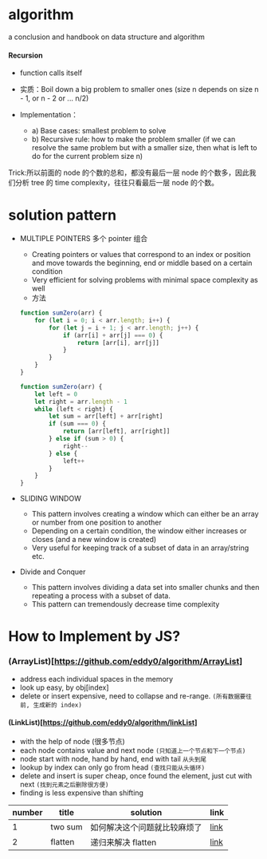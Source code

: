 # algorithm

a conclusion and handbook on data structure and algorithm

#### Recursion

-   function calls itself

-   实质：Boil down a big problem to smaller ones (size n depends on size n - 1, or n - 2 or ... n/2)

-   Implementation：
    -   a) Base cases: smallest problem to solve
    -   b) Recursive rule: how to make the problem smaller (if we can resolve the same problem but with a smaller size, then what is left to do for the current problem size n)

Trick:所以前面的 node 的个数的总和，都没有最后一层 node 的个数多，因此我们分析 tree 的 time complexity，往往只看最后一层 node 的个数。

# solution pattern

-   MULTIPLE POINTERS 多个 pointer 组合

    -   Creating pointers or values that correspond to an index or position and move towards the beginning, end or middle based on a certain condition
    -   Very efficient for solving problems with minimal space complexity as well
    -   方法

    ```js
    function sumZero(arr) {
        for (let i = 0; i < arr.length; i++) {
            for (let j = i + 1; j < arr.length; j++) {
                if (arr[i] + arr[j] === 0) {
                    return [arr[i], arr[j]]
                }
            }
        }
    }

    function sumZero(arr) {
        let left = 0
        let right = arr.length - 1
        while (left < right) {
            let sum = arr[left] + arr[right]
            if (sum === 0) {
                return [arr[left], arr[right]]
            } else if (sum > 0) {
                right--
            } else {
                left++
            }
        }
    }
    ```

-   SLIDING WINDOW

    -   This pattern involves creating a window which can either be an array or number from one position to another
    -   Depending on a certain condition, the window either increases or closes (and a new window is created)
    -   Very useful for keeping track of a subset of data in an array/string etc.

-   Divide and Conquer
    -   This pattern involves dividing a data set into smaller chunks and then repeating a process with a subset of data.
    -   This pattern can tremendously decrease time complexity

# How to Implement by JS?

### (ArrayList)[https://github.com/eddy0/algorithm/ArrayList]

-   address each individual spaces in the memory
-   look up easy, by obj[index]
-   delete or insert expensive, need to collapse and re-range. `(所有数据要往前, 生成新的 index)`

#### (LinkList)[https://github.com/eddy0/algorithm/linkList]

-   with the help of node (很多节点)
-   each node contains value and next node `(只知道上一个节点和下一个节点)`
-   node start with node, hand by hand, end with tail `从头到尾`
-   lookup by index can only go from head `(查找只能从头循环)`
-   delete and insert is super cheap, once found the element, just cut with next `(找到元素之后删除很方便)`
-   finding is less expensive than shifting

| number | title   | solution                     | link     |
| ------ | ------- | ---------------------------- | -------- |
| 1      | two sum | 如何解决这个问题就比较麻烦了 | [link]() |
| 2      | flatten | 递归来解决 flatten           | [link]() |
